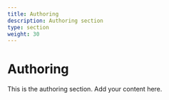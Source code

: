 ```yaml
---
title: Authoring
description: Authoring section
type: section
weight: 30
---
```


# Authoring

This is the authoring section. Add your content here.

<!-- TODO: Customize this section -->
